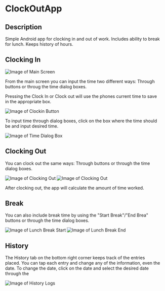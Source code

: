 # ClockOutApp

## Description
Simple Android app for clocking in and out of work. Includes ability to break for lunch. Keeps history of hours. 

## Clocking In
![Image of Main Screen](https://github.com/rchr157/ClockOutApp/blob/master/screenshots/clockout_main.jpg)

From the main screen you can input the time two different ways:
Through buttons or throug the time dialog boxes.

Pressing the Clock In or Clock out will use the phones current time to save in the appropriate box.

![Image of Clockin Button](https://github.com/rchr157/ClockOutApp/blob/master/screenshots/clockin_button.JPG)


To input time through dialog boxes, click on the box where the time should be and input desired time.

![Image of Time Dialog Box](https://github.com/rchr157/ClockOutApp/blob/master/screenshots/clockin_dialog.JPG)


## Clocking Out
You can clock out the same ways: Through buttons or through the time dialog boxes.

![Image of Clocking Out](https://github.com/rchr157/ClockOutApp/blob/master/screenshots/clockout_10hrs.JPG)
![Image of Clocking Out](https://github.com/rchr157/ClockOutApp/blob/master/screenshots/clockout_wLunchbreak.JPG)

After clocking out, the app will calculate the amount of time worked.

## Break
You can also include break time by using the "Start Break"/"End Brea" buttons or through the time dialog boxes.

![Image of Lunch Break Start](https://github.com/rchr157/ClockOutApp/blob/master/screenshots/lunchbreak_in.JPG)
![Image of Lunch Break End](https://github.com/rchr157/ClockOutApp/blob/master/screenshots/lunchbreak_end.JPG)

## History
The History tab on the bottom right corner keeps track of the entries placed. You can tap each entry and change any of the information, even the date. To change the date, click on the date and select the desired date through the 

![Image of History Logs](https://github.com/rchr157/ClockOutApp/blob/master/screenshots/clockout_history.jpg)

